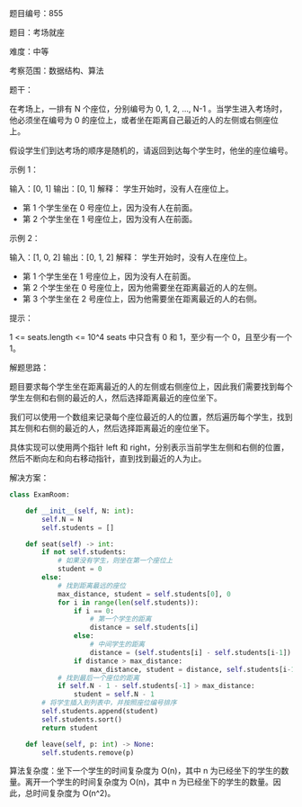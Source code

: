 题目编号：855

题目：考场就座

难度：中等

考察范围：数据结构、算法

题干：

在考场上，一排有 N 个座位，分别编号为 0, 1, 2, ..., N-1 。当学生进入考场时，他必须坐在编号为 0 的座位上，或者坐在距离自己最近的人的左侧或右侧座位上。

假设学生们到达考场的顺序是随机的，请返回到达每个学生时，他坐的座位编号。

示例 1：

输入：[0, 1]
输出：[0, 1]
解释：
学生开始时，没有人在座位上。
- 第 1 个学生坐在 0 号座位上，因为没有人在前面。
- 第 2 个学生坐在 1 号座位上，因为没有人在前面。

示例 2：

输入：[1, 0, 2]
输出：[0, 1, 2]
解释：
学生开始时，没有人在座位上。
- 第 1 个学生坐在 1 号座位上，因为没有人在前面。
- 第 2 个学生坐在 0 号座位上，因为他需要坐在距离最近的人的左侧。
- 第 3 个学生坐在 2 号座位上，因为他需要坐在距离最近的人的右侧。

提示：

1 <= seats.length <= 10^4
seats 中只含有 0 和 1，至少有一个 0，且至少有一个 1。

解题思路：

题目要求每个学生坐在距离最近的人的左侧或右侧座位上，因此我们需要找到每个学生左侧和右侧的最近的人，然后选择距离最近的座位坐下。

我们可以使用一个数组来记录每个座位最近的人的位置，然后遍历每个学生，找到其左侧和右侧的最近的人，然后选择距离最近的座位坐下。

具体实现可以使用两个指针 left 和 right，分别表示当前学生左侧和右侧的位置，然后不断向左和向右移动指针，直到找到最近的人为止。

解决方案：

```python
class ExamRoom:

    def __init__(self, N: int):
        self.N = N
        self.students = []

    def seat(self) -> int:
        if not self.students:
            # 如果没有学生，则坐在第一个座位上
            student = 0
        else:
            # 找到距离最远的座位
            max_distance, student = self.students[0], 0
            for i in range(len(self.students)):
                if i == 0:
                    # 第一个学生的距离
                    distance = self.students[i]
                else:
                    # 中间学生的距离
                    distance = (self.students[i] - self.students[i-1]) // 2
                if distance > max_distance:
                    max_distance, student = distance, self.students[i-1] + distance
            # 找到最后一个座位的距离
            if self.N - 1 - self.students[-1] > max_distance:
                student = self.N - 1
        # 将学生插入到列表中，并按照座位编号排序
        self.students.append(student)
        self.students.sort()
        return student

    def leave(self, p: int) -> None:
        self.students.remove(p)
```

算法复杂度：坐下一个学生的时间复杂度为 O(n)，其中 n 为已经坐下的学生的数量。离开一个学生的时间复杂度为 O(n)，其中 n 为已经坐下的学生的数量。因此，总时间复杂度为 O(n^2)。